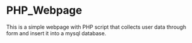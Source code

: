 # PHP_Webpage
This is a simple webpage with PHP script that collects user data through form and insert it into a mysql database.
